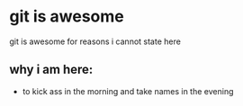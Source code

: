 # git is awesome
git is awesome for reasons i cannot state here 

## why i am here: 
- to kick ass in the morning and take names in the evening


